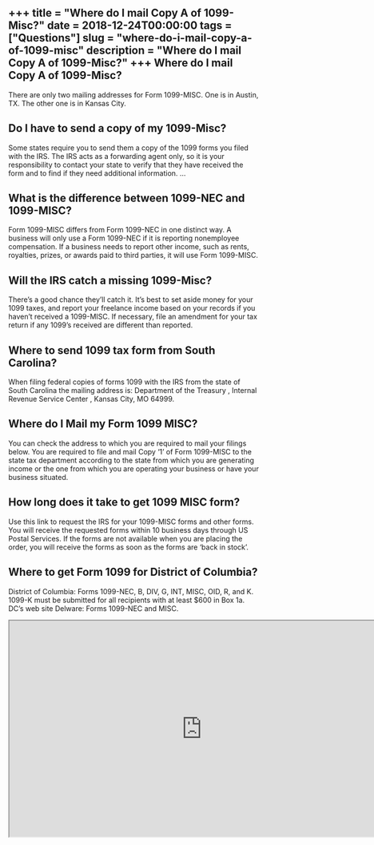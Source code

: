 +++
title = "Where do I mail Copy A of 1099-Misc?"
date = 2018-12-24T00:00:00
tags = ["Questions"]
slug = "where-do-i-mail-copy-a-of-1099-misc"
description = "Where do I mail Copy A of 1099-Misc?"
+++
Where do I mail Copy A of 1099-Misc?
------------------------------------

There are only two mailing addresses for Form 1099-MISC. One is in Austin, TX. The other one is in Kansas City.

Do I have to send a copy of my 1099-Misc?
-----------------------------------------

Some states require you to send them a copy of the 1099 forms you filed with the IRS. The IRS acts as a forwarding agent only, so it is your responsibility to contact your state to verify that they have received the form and to find if they need additional information. …

What is the difference between 1099-NEC and 1099-MISC?
------------------------------------------------------

Form 1099-MISC differs from Form 1099-NEC in one distinct way. A business will only use a Form 1099-NEC if it is reporting nonemployee compensation. If a business needs to report other income, such as rents, royalties, prizes, or awards paid to third parties, it will use Form 1099-MISC.

Will the IRS catch a missing 1099-Misc?
---------------------------------------

There’s a good chance they’ll catch it. It’s best to set aside money for your 1099 taxes, and report your freelance income based on your records if you haven’t received a 1099-MISC. If necessary, file an amendment for your tax return if any 1099’s received are different than reported.

Where to send 1099 tax form from South Carolina?
------------------------------------------------

When filing federal copies of forms 1099 with the IRS from the state of South Carolina the mailing address is: Department of the Treasury , Internal Revenue Service Center , Kansas City, MO 64999.

Where do I Mail my Form 1099 MISC?
----------------------------------

You can check the address to which you are required to mail your filings below. You are required to file and mail Copy ‘1’ of Form 1099-MISC to the state tax department according to the state from which you are generating income or the one from which you are operating your business or have your business situated.

How long does it take to get 1099 MISC form?
--------------------------------------------

Use this link to request the IRS for your 1099-MISC forms and other forms. You will receive the requested forms within 10 business days through US Postal Services. If the forms are not available when you are placing the order, you will receive the forms as soon as the forms are ‘back in stock’.

Where to get Form 1099 for District of Columbia?
------------------------------------------------

District of Columbia: Forms 1099-NEC, B, DIV, G, INT, MISC, OID, R, and K. 1099-K must be submitted for all recipients with at least $600 in Box 1a. DC’s web site Delware: Forms 1099-NEC and MISC.

<iframe allow="accelerometer; autoplay; clipboard-write; encrypted-media; gyroscope; picture-in-picture" allowfullscreen="" class="__youtube_prefs__  epyt-is-override  no-lazyload" data-no-lazy="1" data-origheight="433" data-origwidth="770" data-skipgform_ajax_framebjll="" height="433" id="_ytid_68496" loading="lazy" src="https://www.youtube.com/embed/ky2jesjFHvk?enablejsapi=1&autoplay=0&cc_load_policy=0&cc_lang_pref=&iv_load_policy=1&loop=0&modestbranding=0&rel=1&fs=1&playsinline=0&autohide=2&theme=dark&color=red&controls=1&" title="YouTube player" width="770"></iframe>